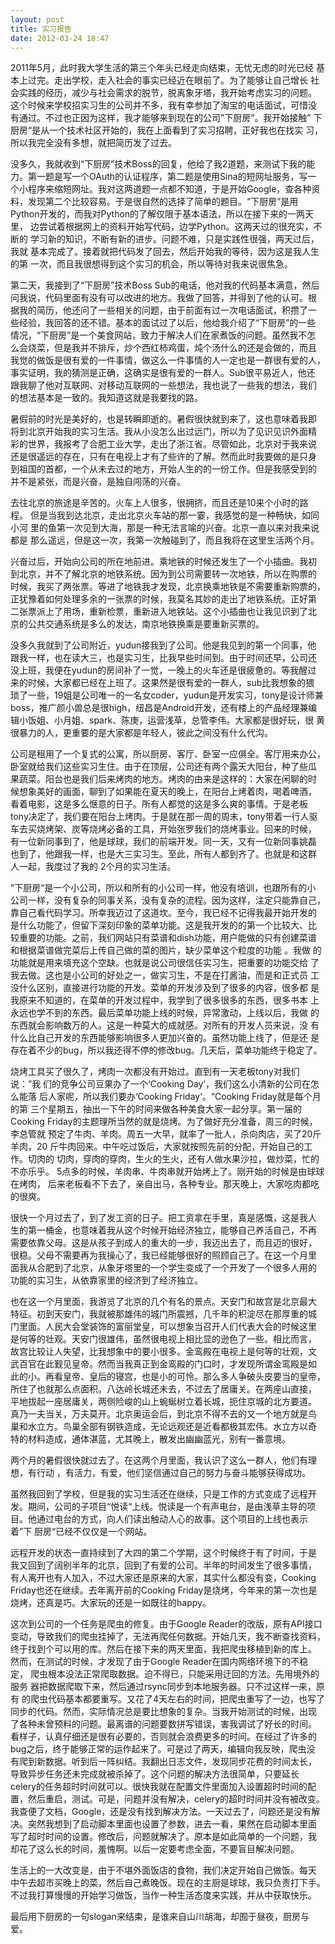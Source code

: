 ```yaml
---
layout: post
title: 实习报告
date: 2012-03-24 18:47
---
```

2011年5月，此时我大学生活的第三个年头已经走向结束，无忧无虑的时光已经
基本上过完。走出学校，走入社会的事实已经近在眼前了。为了能够让自己增长
社会实践的经历，减少与社会需求的脱节，脱离象牙塔，我开始考虑实习的问题。
这个时候来学校招实习生的公司并不多，我有幸参加了淘宝的电话面试，可惜没
有通过。不过也正因为这样，我才能够来到现在的公司”下厨房“。我开始接触”
下厨房“是从一个技术社区开始的，我在上面看到了实习招聘，正好我也在找实
习，所以我完全没有多想，就把简历发了过去。
<!--more-->
没多久，我就收到“下厨房”技术Boss的回复，他给了我2道题，来测试下我的能
力。第一题是写一个OAuth的认证程序，第二题是使用Sina的短网址服务，写一
个小程序来缩短网址。我对这两道题一点都不知道，于是开始Google，查各种资
料，发现第二个比较容易。于是很自然的选择了简单的题目。“下厨房”是用
Python开发的，而我对Python的了解仅限于基本语法，所以在接下来的一两天里，
边尝试着根据网上的资料开始写代码，边学Python。这两天过的很充实，不断的
学习新的知识，不断有新的进步。问题不难，只是实践性很强，两天过后，我就
基本完成了。接着就把代码发了回去，然后开始我的等待，因为这是我人生的第
一次，而且我很想得到这个实习的机会，所以等待对我来说很焦急。

第二天，我接到了“下厨房”技术Boss Sub的电话，他对我的代码基本满意，然后
问我说，代码里面有没有可以改进的地方。我做了回答，并得到了他的认可。根
据我的简历，他还问了一些相关的问题，由于前面有过一次电话面试，积攒了一
些经验，我回答的还不错。基本的面试过了以后，他给我介绍了“下厨房”的一些
情况，“下厨房”是一个美食网站，致力于解决人们在家煮饭的问题。虽然我不怎
么会烧菜，但是我并不排斥，炒个西红柿鸡蛋，炖个汤什么的还是会做的，而且
我觉的做饭是很有爱的一件事情，做这么一件事情的人一定也是一群很有爱的人，
事实证明，我的猜测是正确，这确实是很有爱的一群人。Sub很平易近人，他还
跟我聊了他对互联网、对移动互联网的一些想法，我也说了一些我的想法，我们
的想法基本是一致的。我知道这就是我要找的路。

暑假前的时光是美好的，也是转瞬即逝的。暑假很快就到来了，这也意味着我即
将到北京开始我的实习生活。我从小没怎么出过远门，所以为了见识见识外面精
彩的世界，我报考了合肥工业大学，走出了浙江省。尽管如此，北京对于我来说
还是很遥远的存在，只有在电视上才有了些许的了解。然而此时我要做的是只身
到祖国的首都，一个从未去过的地方，开始人生的的一份工作。但是我感受到的
并不是紧张，而是兴奋，是独自闯荡的兴奋。

去往北京的旅途是辛苦的。火车上人很多，很拥挤，而且还是10来个小时的路程。
但是当我到达北京，走出北京火车站的那一霎，我感觉的是一种畅快，如同小河
里的鱼第一次见到大海，那是一种无法言喻的兴奋。北京一直以来对我来说都是
那么遥远，但是这一次，我第一次触碰到了，而且我将在这里生活两个月。

兴奋过后，开始向公司的所在地前进。乘地铁的时候还发生了一个小插曲。我初
到北京，并不了解北京的地铁系统。因为到公司需要转一次地铁，所以在购票的
时候，我买了两张票。等进了地铁我才发现，北京换乘地铁是不需要重新购票的，
正犹豫着如何处理多余的一张票的时候，我莫名其妙的走出了地铁系统。正好第
二张票派上了用场，重新检票，重新进入地铁站。这个小插曲也让我见识到了北
京的公共交通系统是多么的发达，南京地铁换乘是要重新买票的。

没多久我就到了公司附近，yudun接我到了公司。他是我见到的第一个同事，他
跟我一样，也在读大三，也是实习生，比我早些时间到。由于时间还早，公司还
没上班，我便在yudun的房间补了一觉，一晚上的火车还是很疲惫的。等我醒过
来的时候，大家都已经在上班了。这果然是很有爱的一群人，sub比我想象的猥
琐了一些，19姐是公司唯一的一名女coder，yudun是开发实习，tony是设计师兼
boss，推广颜小兽总是很high，纽昌是Android开发，还有楼上的产品经理兼编
辑小饭姐、小月姐、spark、陈庚，运营浅草，总管李伟。大家都是很好玩，很
黄很暴力的人，更重要的是大家都是年轻人，彼此之间没有什么代沟。

公司是租用了一个复式的公寓，所以厨房、客厅、卧室一应俱全。客厅用来办公，
卧室就给我们这些实习生住。由于在顶层，公司还有两个露天大阳台，种了些瓜
果蔬菜。阳台也是我们后来烤肉的地方。烤肉的由来是这样的：大家在闲聊的时
候想象美好的画面，聊到了如果能在夏天的晚上，在阳台上烤着肉，喝着啤酒，
看着电影，这是多么惬意的日子。所有人都觉的这是多么爽的事情。于是老板
tony决定了，我们要在阳台上烤肉。于是就在那一周的周末，tony带着一行人驱
车去买烧烤架、炭等烧烤必备的工具，开始张罗我们的烧烤事业。回来的时候，
有一位新同事到了，他是球球，我们的前端开发。同一天，又有一位新同事姚磊
也到了，他跟我一样，也是大三实习生。至此，所有人都到齐了。也就是和这群
人一起，我度过了我的 2个月的实习生活。

“下厨房“是一个小公司，所以和所有的小公司一样，他没有培训，也跟所有的小
公司一样，没有复杂的同事关系，没有复杂的流程。因为这样，注定只能靠自己，
靠自己看代码学习。所幸我迈过了这道坎。至今，我已经不记得我最开始开发的
是什么功能了，但留下深刻印象的菜单功能。这是我开发的的第一个比较大、比
较重要的功能。之前，我们网站只有菜谱和dish功能，用户能做的只有创建菜谱
和根据菜谱做完菜后上传自己做的菜的图片，缺少菜单这个粒度的功能 。我做
的功能就是用来填充这个空缺。也就是说公司很信任实习生，把重要的功能交给
了我去做。这也是小公司的好处之一，做实习生，不是在打酱油，而是和正式员
工没什么区别，直接进行功能的开发。菜单的开发涉及到了很多的内容，很多都
是我原来不知道的，在菜单的开发过程中，我学到了很多很多的东西，很多书本
上永远也学不到的东西。最后菜单功能上线的时候，异常激动，上线以后，我做
的东西就会影响数万的人。这是一种莫大的成就感。对所有的开发人员来说，没
有什么比自己开发的东西能够影响很多人更加兴奋的。虽然功能上线了，但是还
是存在着不少的bug，所以我还得不停的修改bug。几天后，菜单功能终于稳定了。

烧烤工具买了很久了，烤肉一次都没有开始过。直到有一天老板tony对我们说：”我
们的竞争公司豆果办了一个‘Cooking Day’，我们这么小清新的公司在怎么能落
后人家呢，所以我们要办‘Cooking Friday’。“Cooking Friday就是每个月 的第
三个星期五，抽出一下午的时间来做各种美食大家一起分享。第一届的Cooking
Friday的主题理所当然的就是烧烤。为了做好充分准备，周三的时候，李总管就
预定了牛肉、羊肉。周五一大早，就率了一批人，杀向肉店，买了20斤羊肉，20
斤牛肉回来。中午吃过饭后，大家就按照先前的分配，开始自己的工作。切肉的
切肉，穿肉的穿肉，生火的生火，还有人做水果沙拉，做炒菜，忙的不亦乐乎。
5点多的时候，羊肉串、牛肉串就开始烤上了。刚开始的时候是由球球在烤肉，
后来老板看不下去了，亲自出马，各种专业。那天晚上，大家吃肉都吃的很爽。

很快一个月过去了，到了发工资的日子。把工资拿在手里，真是感慨，这是我人
生的第一桶金，也意味着我从这个时候开始经济独立，能够自己养活自己，不再
需要依靠父母。这是从孩子到成人的重大的一步，我迈出去了，而且迈的很好，
很稳。父母不需要再为我操心了，我已经能够很好的照顾自己了。在这一个月里
面我从合肥到了北京，从象牙塔里的一个学生变成了一个开发了一个很多人用的
功能的实习生，从依靠家里的经济到了经济独立。

也在这一个月里面，我游览了北京的几个有名的景点。天安门和故宫是北京最大
特征。初到天安门，我就被那雄伟的城门所震撼，几千年的积淀尽在那厚重的城
门里面。人民大会堂装饰的富丽堂皇，可以想象当召开人们代表大会的时候这里
是何等的壮观。天安门很雄伟，虽然很电视上相比显的逊色了一些。相比而言，
故宫比较让人失望，比我想象中的要小很多。金鸾殿在电视上是何等的壮观，文
武百官在此觐见皇帝。然而当我真正到金鸾殿的门口时，才发现所谓金鸾殿是如
此的小。再看皇帝、皇后的寝宫，也是小的可怜。那么多人争破头皮要当的皇帝，
所住了也就那么点面积。八达岭长城还未去，不过去了居庸关。在两座山直接，
平地拔起一座居庸关，两侧险峻的山上蜿蜒树立着长城，扼住京城的北方要道。
真乃一夫当关，万夫莫开。北京奥运会后，到北京不得不去的又一个地方就是鸟
巢和水立方。鸟巢全部有钢铁造成，无论远观还是近看都极其宏伟。水立方以奇
特的材料造成，通体湛蓝，尤其晚上，散发出幽幽蓝光，别有一番意境。

两个月的暑假很快就过去了。在这两个月里面，我认识了这么一群人，他们有理
想，有行动 ，有活力，有爱，他们坚信通过自己的努力与奋斗能够获得成功。

虽然我回到了学校，但是我的实习生活还在继续，只是工作的方式变成了远程开
发。期间，公司的子项目“悦读“上线。悦读是一个有声电台，是由浅草主导的项
目。他通过电台的方式，向人们读出触动人心的故事。这个项目的上线也表示着”下
厨房“已经不仅仅是一个网站。

远程开发的状态一直持续到了大四的第二个学期，这个时候终于有了时间，于是
我又回到了阔别半年的北京，回到了有爱的公司。半年的时间发生了很多事情，
有人离开也有人加入，不过大家还是原来的大家，其实什么都没有变，Cooking
Friday也还在继续。去年离开前的Cooking Friday是烧烤，今年来的第一次也是
烧烤，还真是巧。大家玩的还是一如既往的happy。

这次到公司的一个任务是爬虫的修复。由于Google Reader的改版，原有API接口
变动，导致我们的爬虫挂掉了，无法再爬任何数据。开始几天，我不断查找资料，
终于找到个可以用的库。然后在接下来的两天里面，我把爬虫移植到新的库上。
然而，在测试的时候，才发现了由于Google Reader在国内网络环境下的不稳定，
爬虫根本没法正常爬取数据。迫不得已，只能采用迂回的方法。先用境外的服务
器把数据爬取下来，然后通过rsync同步到本地服务器。只不过这样一来，原有
的爬虫代码基本都要重写。又花了4天左右的时间，把爬虫重写了一边，也写了
同步的代码。然而，实际情况总是要比想象的复杂。当我开始测试的时候，出现
了各种未曾预料的问题。最离谱的问题要数拼写错误，害我调试了好长的时间。
看样子，认真仔细还是很有必要的，否则就会浪费更多的时间。在经过了许多的
bug之后，终于能够正常的运作起来了。可是过了两天，编辑向我反映，爬虫没
有爬到新数据。听到后一阵纠结。我翻出日志文件，发现同步花费的时间太长，
导致异步任务还未完成就被杀掉了。这个问题的解决方法很简单，只要延长
celery的任务超时时间就可以。很快我就在配置文件里面加入设置超时时间的配
置，然后重启，测试。可是，问题并没有解决，celery的超时时间并没有被改变。
我查便了文档，Google，还是没有找到解决方法。一天过去了，问题还是没有解
决。突然我想到了启动脚本里面也设置了参数，进去一看，果然在启动脚本里面
写了超时时间的设置。修改后，问题就解决了。原本是如此简单的一个问题，我
却花了这么长的时间，羞愧啊。以后一定要考虑全面，不要盲目解决问题。

生活上的一大改变是，由于不堪外面饭店的食物，我们决定开始自己做饭。每天
中午去超市买晚上的菜，然后自己煮晚饭。现在的主厨是球球，我只负责打下手。
不过我打算慢慢的开始学习做饭，当作一种生活态度来实践，并从中获取快乐。

最后用下厨房的一句slogan来结束，是谁来自山川胡海，却囿于昼夜，厨房与爱。
